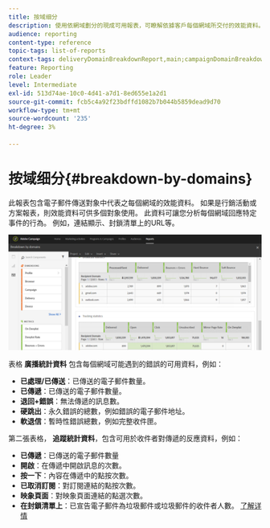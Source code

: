 ```yaml
---
title: 按域细分
description: 使用依網域劃分的現成可用報表，可瞭解依據客戶每個網域所交付的效能資料。
audience: reporting
content-type: reference
topic-tags: list-of-reports
context-tags: deliveryDomainBreakdownReport,main;campaignDomainBreakdownReport,main;programDomainBreakdownReport,main
feature: Reporting
role: Leader
level: Intermediate
exl-id: 513d74ae-10c0-4d41-a7d1-8ed655e1a2d1
source-git-commit: fcb5c4a92f23bdffd1082b7b044b5859dead9d70
workflow-type: tm+mt
source-wordcount: '235'
ht-degree: 3%

---
```


# 按域细分{#breakdown-by-domains}

此報表包含電子郵件傳送對象中代表之每個網域的效能資料。 如果是行銷活動或方案報表，則效能資料可供多個對象使用。 此資料可讓您分析每個網域回應特定事件的行為。 例如，連結顯示、封鎖清單上的URL等。

![](assets/delivery_reports_6.png)

表格 **廣播統計資料** 包含每個網域可能遇到的錯誤的可用資料，例如：

* **已處理/已傳送**：已傳送的電子郵件數量。
* **已傳遞**：已傳送的電子郵件數量。
* **退回+錯誤**：無法傳遞的訊息數。
* **硬跳出**：永久錯誤的總數，例如錯誤的電子郵件地址。
* **軟退信**：暫時性錯誤總數，例如完整收件匣。

第二張表格， **追蹤統計資料**，包含可用於收件者對傳遞的反應資料，例如：

* **已傳遞**：已傳送的電子郵件數量
* **開啟**：在傳遞中開啟訊息的次數。
* **按一下**：內容在傳遞中的點按次數。
* **已取消訂閱**：對訂閱連結的點按次數。
* **映象頁面**：對映象頁面連結的點選次數。
* **在封鎖清單上**：已宣告電子郵件為垃圾郵件或垃圾郵件的收件者人數。 [了解详情](../../audiences/using/about-opt-in-and-opt-out-in-campaign.md)
